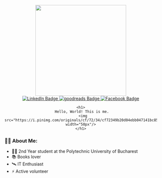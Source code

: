 <div id="header" align="center">
  <img src="https://64.media.tumblr.com/a0327431d3a28ea89ce3c7fb7a6b5899/tumblr_op5wogT62C1wo8ldmo1_500.gifv" width="300"/>
  
  <div id="badges">
    <a href="https://www.linkedin.com/in/alexandra-liferi-0b1361206/">
      <img src="https://img.shields.io/badge/LinkedIn-blue?style=for-the-badge&logo=linkedin&logoColor=white" alt="LinkedIn Badge"/>
    </a>    
     <a href="https://www.goodreads.com/user/show/43559274-ela">
      <img src="https://img.shields.io/badge/Goodreads-gray?style=for-the-badge&logo=goodreads&logoColor=white" alt="goodreads Badge"/>
    </a>  
    <a href="https://www.facebook.com/Liferi.Alexandra.Elena">
      <img src="https://img.shields.io/badge/Facebook-blue?style=for-the-badge&logo=facebook&logoColor=white" alt="Facebook Badge"/>
    </a>
     
    <h1>
      Hello, World! This is me. 
      <img src="https://i.pinimg.com/originals/cf/72/34/cf72349b20d04ebb047141bc851e9cc9.png" width="50px"/>
    </h1>
  </div>
</div>





  
### 👨‍💻 About Me:

- 👷‍♂️	2nd Year student at the Polytechnic University of Bucharest
- 📚 Books lover
- 🛰️ IT Enthusiast 
- ⚡ Active volunteer 
  



